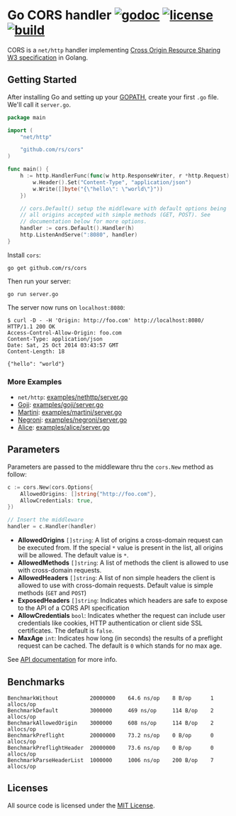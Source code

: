 # Go CORS handler [![godoc](http://img.shields.io/badge/godoc-reference-blue.svg?style=flat)](https://godoc.org/github.com/rs/cors) [![license](http://img.shields.io/badge/license-MIT-red.svg?style=flat)](https://raw.githubusercontent.com/rs/cors/master/LICENSE) [![build](https://img.shields.io/travis/rs/cors.svg?style=flat)](https://travis-ci.org/rs/cors)

CORS is a `net/http` handler implementing [Cross Origin Resource Sharing W3 specification](http://www.w3.org/TR/cors/) in Golang.

## Getting Started

After installing Go and setting up your [GOPATH](http://golang.org/doc/code.html#GOPATH), create your first `.go` file. We'll call it `server.go`.

```go
package main

import (
    "net/http"

    "github.com/rs/cors"
)

func main() {
    h := http.HandlerFunc(func(w http.ResponseWriter, r *http.Request) {
        w.Header().Set("Content-Type", "application/json")
        w.Write([]byte("{\"hello\": \"world\"}"))
    })

    // cors.Default() setup the middleware with default options being
    // all origins accepted with simple methods (GET, POST). See
    // documentation below for more options.
    handler := cors.Default().Handler(h)
    http.ListenAndServe(":8080", handler)
}
```

Install `cors`:

    go get github.com/rs/cors

Then run your server:

    go run server.go

The server now runs on `localhost:8080`:

    $ curl -D - -H 'Origin: http://foo.com' http://localhost:8080/
    HTTP/1.1 200 OK
    Access-Control-Allow-Origin: foo.com
    Content-Type: application/json
    Date: Sat, 25 Oct 2014 03:43:57 GMT
    Content-Length: 18

    {"hello": "world"}

### More Examples

* `net/http`: [examples/nethttp/server.go](https://github.com/rs/cors/blob/master/examples/nethttp/server.go)
* [Goji](https://goji.io): [examples/goji/server.go](https://github.com/rs/cors/blob/master/examples/goji/server.go)
* [Martini](http://martini.codegangsta.io): [examples/martini/server.go](https://github.com/rs/cors/blob/master/examples/martini/server.go)
* [Negroni](https://github.com/codegangsta/negroni): [examples/negroni/server.go](https://github.com/rs/cors/blob/master/examples/negroni/server.go)
* [Alice](https://github.com/justinas/alice): [examples/alice/server.go](https://github.com/rs/cors/blob/master/examples/alice/server.go)

## Parameters

Parameters are passed to the middleware thru the `cors.New` method as follow:

```go
c := cors.New(cors.Options{
    AllowedOrigins: []string{"http://foo.com"},
    AllowCredentials: true,
})

// Insert the middleware
handler = c.Handler(handler)
```

* **AllowedOrigins** `[]string`: A list of origins a cross-domain request can be executed from. If the special `*` value is present in the list, all origins will be allowed. The default value is `*`.
* **AllowedMethods** `[]string`: A list of methods the client is allowed to use with cross-domain requests.
* **AllowedHeaders** `[]string`: A list of non simple headers the client is allowed to use with cross-domain requests. Default value is simple methods (`GET` and `POST`)
* **ExposedHeaders** `[]string`: Indicates which headers are safe to expose to the API of a CORS API specification
* **AllowCredentials** `bool`: Indicates whether the request can include user credentials like cookies, HTTP authentication or client side SSL certificates. The default is `false`.
* **MaxAge** `int`: Indicates how long (in seconds) the results of a preflight request can be cached. The default is `0` which stands for no max age.

See [API documentation](http://godoc.org/github.com/rs/cors) for more info.

## Benchmarks

    BenchmarkWithout          20000000    64.6 ns/op    8 B/op      1 allocs/op
    BenchmarkDefault          3000000     469 ns/op     114 B/op    2 allocs/op
    BenchmarkAllowedOrigin    3000000     608 ns/op     114 B/op    2 allocs/op
    BenchmarkPreflight        20000000    73.2 ns/op    0 B/op      0 allocs/op
    BenchmarkPreflightHeader  20000000    73.6 ns/op    0 B/op      0 allocs/op
    BenchmarkParseHeaderList  1000000     1006 ns/op    200 B/op    7 allocs/op

## Licenses

All source code is licensed under the [MIT License](https://raw.github.com/rs/cors/master/LICENSE).
